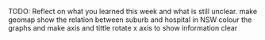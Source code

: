 TODO: Reflect on what you learned this week and what is still unclear.
make geomap show the relation between suburb and hospital in NSW
colour the graphs and make axis and tittle    rotate x axis to show information clear 